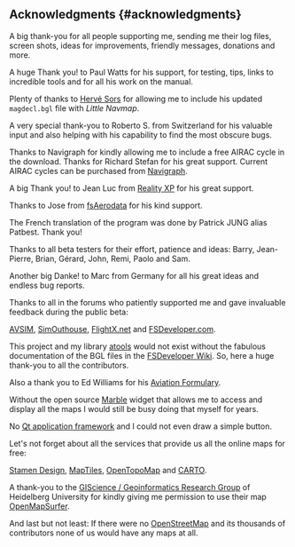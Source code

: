## Acknowledgments {#acknowledgments}

A big thank-you for all people supporting me, sending me their log files, screen shots, ideas for improvements, friendly messages, donations and more.

A huge Thank you! to Paul Watts for his support, for testing, tips, links to incredible tools and for all his work on the manual.

Plenty of thanks to [Hervé Sors](http://www.aero.sors.fr) for allowing me to include his updated `magdecl.bgl` file with _Little Navmap_.

A very special thank-you to Roberto S. from Switzerland for his valuable input and also helping with his capability to find the most obscure bugs.

Thanks to Navigraph for kindly allowing me to include a free AIRAC cycle in the download. Thanks for Richard Stefan for his great support.
Current AIRAC cycles can be purchased from [Navigraph](http://www.navigraph.com).

A big Thank you! to Jean Luc from [Reality XP](http://www.reality-xp.com) for his great support.

Thanks to Jose from [fsAerodata](https://www.fsaerodata.com/) for his kind support.

The French translation of the program was done by Patrick JUNG alias Patbest. Thank you!

Thanks to all beta testers for their effort, patience and ideas: Barry, Jean-Pierre, Brian, Gérard, John, Remi, Paolo and Sam.

Another big Danke! to Marc from Germany for all his great ideas and endless bug reports.

Thanks to all in the forums who patiently supported me and gave invaluable feedback during the public beta:

[AVSIM](http://www.avsim.com), [SimOuthouse](http://www.sim-outhouse.com), [FlightX.net](http://flightx.net) and [FSDeveloper.com](http://www.fsdeveloper.com).

This project and my library [atools](https://github.com/albar965/atools) would not exist without the fabulous documentation of the BGL files in the [FSDeveloper Wiki](http://www.fsdeveloper.com/wiki). So, here a huge thank-you to all the contributors.

Also a thank you to Ed Williams for his [Aviation Formulary](http://williams.best.vwh.net/avform.htm).

Without the open source [Marble](https://marble.kde.org) widget that allows me to access and display all the maps I would still be busy doing that myself for years.

No [Qt application framework](https://www.qt.io) and I could not even draw a simple button.

Let's not forget about all the services that provide us all the online maps for free:

[Stamen Design](http://maps.stamen.com), [MapTiles](http://maptiles.xyz), [OpenTopoMap](http://www.opentopomap.org) and [CARTO](https://carto.com/).

A thank-you to the [GIScience / Geoinformatics Research Group](http://www.geog.uni-heidelberg.de/gis/index_en.html) of Heidelberg University for kindly giving me permission to use their map [OpenMapSurfer](http://korona.geog.uni-heidelberg.de).

And last but not least: If there were no [OpenStreetMap](http://www.openstreetmap.org) and its thousands of contributors none of us would have any maps at all.

